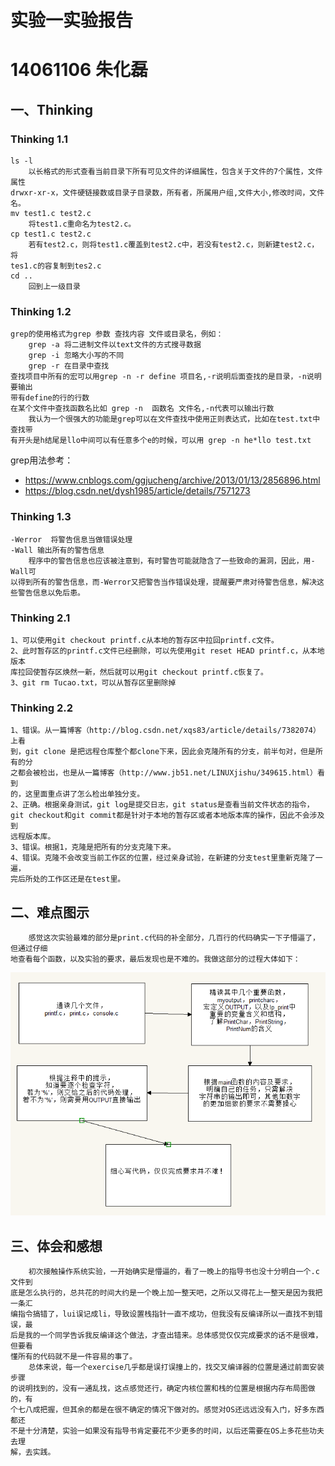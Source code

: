 # 实验一实验报告
# 14061106 朱化磊
## 一、Thinking
### Thinking 1.1
    ls -l
        以长格式的形式查看当前目录下所有可见文件的详细属性，包含关于文件的7个属性，文件属性
    drwxr-xr-x，文件硬链接数或目录子目录数，所有者，所属用户组,文件大小,修改时间，文件
    名。
    mv test1.c test2.c
        将test1.c重命名为test2.c。
    cp test1.c test2.c
        若有test2.c，则将test1.c覆盖到test2.c中，若没有test2.c，则新建test2.c，将
    tes1.c的容复制到tes2.c
    cd ..
        回到上一级目录

### Thinking 1.2
    grep的使用格式为grep 参数 查找内容 文件或目录名，例如：
        grep -a 将二进制文件以text文件的方式搜寻数据
        grep -i 忽略大小写的不同
        grep -r 在目录中查找
    查找项目中所有的宏可以用grep -n -r define 项目名,-r说明后面查找的是目录，-n说明要输出
    带有define的行的行数
    在某个文件中查找函数名比如 grep -n  函数名 文件名,-n代表可以输出行数
        我认为一个很强大的功能是grep可以在文件查找中使用正则表达式，比如在test.txt中查找带
    有开头是h结尾是llo中间可以有任意多个e的时候，可以用 grep -n he*llo test.txt
grep用法参考：

* https://www.cnblogs.com/ggjucheng/archive/2013/01/13/2856896.html  
* https://blog.csdn.net/dysh1985/article/details/7571273

### Thinking 1.3
    -Werror  将警告信息当做错误处理
    -Wall 输出所有的警告信息
        程序中的警告信息也应该被注意到，有时警告可能就隐含了一些致命的漏洞，因此，用-Wall可
    以得到所有的警告信息，而-Werror又把警告当作错误处理，提醒要严肃对待警告信息，解决这
    些警告信息以免后患。

### Thinking 2.1
    1、可以使用git checkout printf.c从本地的暂存区中拉回printf.c文件。
    2、此时暂存区的printf.c文件已经删除，可以先使用git reset HEAD printf.c，从本地版本
    库拉回使暂存区焕然一新，然后就可以用git checkout printf.c恢复了。
    3、git rm Tucao.txt，可以从暂存区里删除掉

### Thinking 2.2
    1、错误。从一篇博客（http://blog.csdn.net/xqs83/article/details/7382074）上看
    到，git clone 是把远程仓库整个都clone下来，因此会克隆所有的分支，前半句对，但是所有的分
    之都会被检出，也是从一篇博客（http://www.jb51.net/LINUXjishu/349615.html）看到
    的，这里面重点讲了怎么检出单独分支。
    2、正确。根据亲身测试，git log是提交日志，git status是查看当前文件状态的指令，
    git checkout和git commit都是针对于本地的暂存区或者本地版本库的操作，因此不会涉及到
    远程版本库。
    3、错误。根据1，克隆是把所有的分支克隆下来。
    4、错误。克隆不会改变当前工作区的位置，经过亲身试验，在新建的分支test里重新克隆了一遍，
    完后所处的工作区还是在test里。

## 二、难点图示
        感觉这次实验最难的部分是print.c代码的补全部分，几百行的代码确实一下子懵逼了，但通过仔细
    地查看每个函数，以及实验的要求，最后发现也是不难的。我做这部分的过程大体如下：
    
![流程图](https://raw.githubusercontent.com/HualeiZhu/BUAA_MIPS_OS_DOC/master/liucheng.png)


## 三、体会和感想
        初次接触操作系统实验，一开始确实是懵逼的，看了一晚上的指导书也没十分明白一个.c文件到
    底是怎么执行的，总共花的时间大约是一个晚上加一整天吧，之所以又得花上一整天是因为我把一条汇
    编指令搞错了，lui误记成li，导致设置栈指针一直不成功，但我没有反编译所以一直找不到错误，最
    后是我的一个同学告诉我反编译这个做法，才查出错来。总体感觉仅仅完成要求的话不是很难，但要看
    懂所有的代码就不是一件容易的事了。
        总体来说，每一个exercise几乎都是误打误撞上的，找交叉编译器的位置是通过前面安装步骤
    的说明找到的，没有一通乱找，这点感觉还行，确定内核位置和栈的位置是根据内存布局图做的，有
    个七八成把握，但其余的都是在很不确定的情况下做对的。感觉对OS还远远没有入门，好多东西都还
    不是十分清楚，实验一如果没有指导书肯定要花不少更多的时间，以后还需要在OS上多花些功夫去理
    解，去实践。
